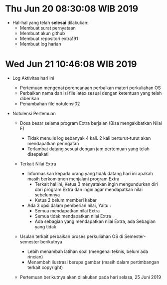 ---
---
Thu Jun 20 08:30:08 WIB 2019
============================
* Hal-hal yang telah **selesai** dilakukan:
  * Membuat surat pernyataan
  * Membuat akun github
  * Membuat repositori extra191
  * Membuat log harian
 

Wed Jun 21 10:46:08 WIB 2019
============================
* Log Aktivitas hari ini
  * Pertemuan mengenai perencanaan perbaikan materi perkuliahan OS
  * Perbaikan nama dan isi file latex sesuai dengan ketentuan yang telah diberikan
  * Penambahan file notulensi02

* Notulensi Pertemuan
  * Dosa besar selama program Extra berjalan (Bisa mengakibatkan Nilai E)
    * Tidak menulis log sebanyak 4 kali. 2 kali berturut-turut akan mendapatkan peringatan
    * Terlambat datang sesuai dengan jam pertemuan yang telah disepakati

  * Terkait Nilai Extra
    * Informasikan kepada orang yang tidak datang hari ini apakah masih berkomitmen menjalani program Extra
      * Terkait hal ini, Ketua 3 menyatakan ingin mengundurkan diri dari program Extra dan ingin agar mendapatkan nilai sebelumnya
      * Ketua 2 belum memberi kabar
    * Ada 3 opsi dalam pemberian nilai, Yaitu :
      * Semua mendapatkan nilai Extra
      * Semua tidak mendapatkan nilai Extra
      * Ada sebagian yang mendapatkan nilai Extra, ada Sebagian yang tidak

  * Usulan terkait perbaikan proses perkuliahan OS di Semester-semester berikutnya
    * Lebih menambah latihan soal (mengenai teknis, belum ada rincian)
    * Menambah ilustrasi berupa gambar (masih dalam pertimbangan terkait copyright)

  * Pertemuan berikutnya akan dilakukan pada hari selasa, 25 Juni 2019
